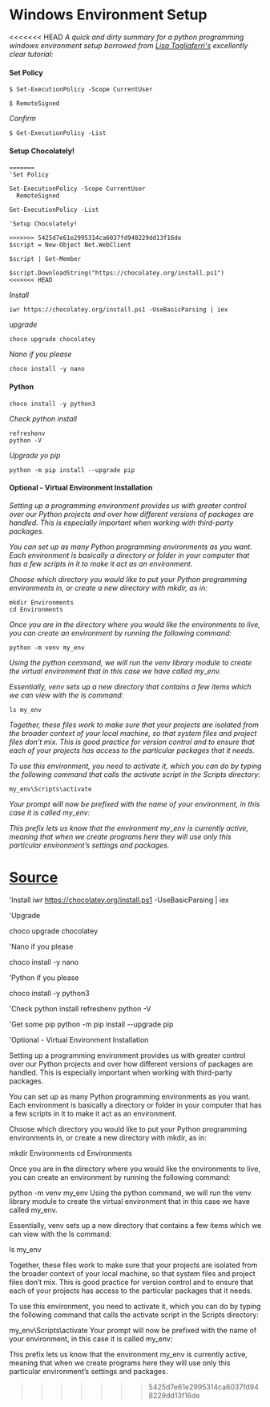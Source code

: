 # Windows Environment Setup

<<<<<<< HEAD
_A quick and dirty summary for a python programming windows environment setup borrowed from [Lisa Tagliaferri's](https://www.digitalocean.com/community/tutorials/how-to-install-python-3-and-set-up-a-local-programming-environment-on-windows-10) excellently clear tutorial:_

#### Set Policy

```
$ Set-ExecutionPolicy -Scope CurrentUser

$ RemoteSigned
```
_Confirm_
```
$ Get-ExecutionPolicy -List
```

#### Setup Chocolately!
```
=======
'Set Policy

Set-ExecutionPolicy -Scope CurrentUser
  RemoteSigned

Get-ExecutionPolicy -List

'Setup Chocolately!

>>>>>>> 5425d7e61e2995314ca6037fd948229dd13f16de
$script = New-Object Net.WebClient

$script | Get-Member

$script.DownloadString("https://chocolatey.org/install.ps1")
<<<<<<< HEAD
```
_Install_
```
iwr https://chocolatey.org/install.ps1 -UseBasicParsing | iex
```
_upgrade_
```
choco upgrade chocolatey
```
_Nano if you please_
```
choco install -y nano
```
#### Python
```
choco install -y python3
```
_Check python install_
```
refreshenv
python -V
```
_Upgrade yo pip_
```
python -m pip install --upgrade pip
```

#### Optional - Virtual Environment Installation

_Setting up a programming environment provides us with greater control over our Python projects and over how different versions of packages are handled. This is especially important when working with third-party packages._

_You can set up as many Python programming environments as you want. Each environment is basically a directory or folder in your computer that has a few scripts in it to make it act as an environment._

_Choose which directory you would like to put your Python programming environments in, or create a new directory with mkdir, as in:_
```
mkdir Environments
cd Environments
```
_Once you are in the directory where you would like the environments to live, you can create an environment by running the following command:_
```
python -m venv my_env
```
_Using the python command, we will run the venv library module to create the virtual environment that in this case we have called my_\__env._

_Essentially, venv sets up a new directory that contains a few items which we can view with the ls command:_
```
ls my_env
```

_Together, these files work to make sure that your projects are isolated from the broader context of your local machine, so that system files and project files don’t mix. This is good practice for version control and to ensure that each of your projects has access to the particular packages that it needs._

_To use this environment, you need to activate it, which you can do by typing the following command that calls the activate script in the Scripts directory:_
```
my_env\Scripts\activate
```
_Your prompt will now be prefixed with the name of your environment, in this case it is called my_\__env:_

_This prefix lets us know that the environment my_\__env_ _is currently active, meaning that when we create programs here they will use only this particular environment’s settings and packages._

[Source](https://www.digitalocean.com/community/tutorials/how-to-install-python-3-and-set-up-a-local-programming-environment-on-windows-10)
=======
'Install
iwr https://chocolatey.org/install.ps1 -UseBasicParsing | iex

'Upgrade

choco upgrade chocolatey

'Nano if you please

choco install -y nano

'Python if you please

choco install -y python3

'Check python install
refreshenv
python -V

'Get some pip
python -m pip install --upgrade pip


'Optional - Virtual Environment Installation

Setting up a programming environment provides us with greater control over our Python projects and over how different versions of packages are handled. This is especially important when working with third-party packages.

You can set up as many Python programming environments as you want. Each environment is basically a directory or folder in your computer that has a few scripts in it to make it act as an environment.

Choose which directory you would like to put your Python programming environments in, or create a new directory with mkdir, as in:

mkdir Environments
cd Environments

Once you are in the directory where you would like the environments to live, you can create an environment by running the following command:

python -m venv my_env
Using the python command, we will run the venv library module to create the virtual environment that in this case we have called my_env.

Essentially, venv sets up a new directory that contains a few items which we can view with the ls command:

ls my_env

Together, these files work to make sure that your projects are isolated from the broader context of your local machine, so that system files and project files don’t mix. This is good practice for version control and to ensure that each of your projects has access to the particular packages that it needs.

To use this environment, you need to activate it, which you can do by typing the following command that calls the activate script in the Scripts directory:

my_env\Scripts\activate
Your prompt will now be prefixed with the name of your environment, in this case it is called my_env:


This prefix lets us know that the environment my_env is currently active, meaning that when we create programs here they will use only this particular environment’s settings and packages.
>>>>>>> 5425d7e61e2995314ca6037fd948229dd13f16de
